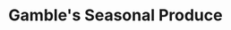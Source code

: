 ---
title: "Gamble's Seasonal Produce"
url: /blackville/gambles-seasonal-produce/
shop: Hofladen
---